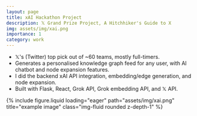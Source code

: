 ```yaml
---
layout: page
title: xAI Hackathon Project
description: 𝕏 Grand Prize Project, A Hitchhiker's Guide to X
img: assets/img/xai.png
importance: 1
category: work
---
```


- 𝕏's (Twitter) top pick out of ~60 teams, mostly full-timers.
- Generates a personalised knowledge graph feed for any user, with AI chatbot and node expansion features.
- I did the backend xAI API integration, embedding/edge generation, and node expansion.
- Built with Flask, React, Grok API, Grok embedding API, and 𝕏 API.

<div class="row">
    <div class="col-sm mt-3 mt-md-0">
        {% include figure.liquid loading="eager" path="assets/img/xai.png" title="example image" class="img-fluid rounded z-depth-1" %}
    </div>
</div>
